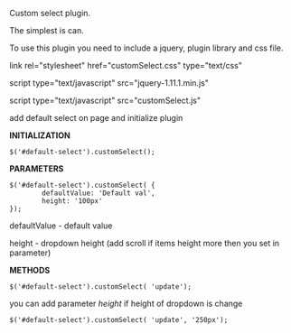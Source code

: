 Custom select plugin.

The simplest is can.

To use this plugin you need to include a jquery, plugin library and css file.


link rel="stylesheet" href="customSelect.css" type="text/css" 

script type="text/javascript" src="jquery-1.11.1.min.js"

script type="text/javascript" src="customSelect.js"


add default select on page and initialize plugin

**INITIALIZATION**

    $('#default-select').customSelect();
    
**PARAMETERS**

    $('#default-select').customSelect( {
            defaultValue: 'Default val',
            height: '100px'
    });

defaultValue - default value

height - dropdown height (add scroll if items height more then you set in parameter)

**METHODS**

    $('#default-select').customSelect( 'update');
    
you can add parameter *height* if height of dropdown is change

    $('#default-select').customSelect( 'update', '250px');

